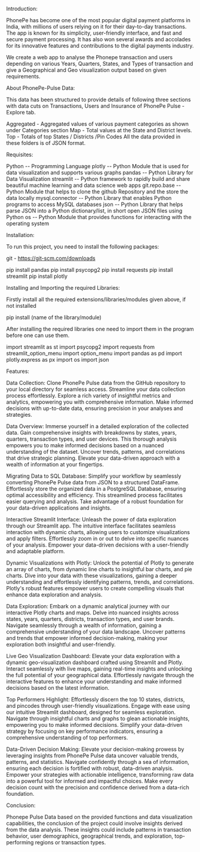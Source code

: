 Introduction:

PhonePe has become one of the most popular digital payment platforms in India, with millions of users relying on it for their day-to-day transactions. The app is known for its simplicity, user-friendly interface, and fast and secure payment processing. It has also won several awards and accolades for its innovative features and contributions to the digital payments industry.

We create a web app to analyse the Phonepe transaction and users depending on various Years, Quarters, States, and Types of transaction and give a Geographical and Geo visualization output based on given requirements.

About PhonePe-Pulse Data:

This data has been structured to provide details of following three sections with data cuts on Transactions, Users and Insurance of PhonePe Pulse - Explore tab.

Aggregated - Aggregated values of various payment categories as shown under Categories section
Map - Total values at the State and District levels.
Top - Totals of top States / Districts /Pin Codes
All the data provided in these folders is of JSON format.

Requisites:

Python -- Programming Language
plotly -- Python Module that is used for data visualization and supports various graphs
pandas -- Python Library for Data Visualization
streamlit -- Python framework to rapidly build and share beautiful machine learning and data science web apps
git.repo.base -- Python Module that helps to clone the github Repository and the store the data locally
mysql.connector -- Python Library that enables Python programs to access MySQL databases
json -- Python Library that helps parse JSON into a Python dictionary/list, in short open JSON files using Python
os -- Python Module that provides functions for interacting with the operating system

Installation:

To run this project, you need to install the following packages:

git - https://git-scm.com/downloads

 pip install pandas
 pip install psycopg2
 pip install requests
 pip install streamlit
 pip install plotly

Installing and Importing the required Libraries:
  
Firstly install all the required extensions/libraries/modules given above, if not installed

pip install (name of the library/module)

After installing the required libraries one need to import them in the program before one can use them.

import streamlit as st
import psycopg2
import requests
from streamlit_option_menu import option_menu
import pandas as pd
import plotly.express as px
import os
import json

Features:

Data Collection: 
Clone PhonePe Pulse data from the GitHub repository to your local directory for seamless access. Streamline your data collection process effortlessly. Explore a rich variety of insightful metrics and analytics, empowering you with comprehensive information. Make informed decisions with up-to-date data, ensuring precision in your analyses and strategies.

Data Overview:
Immerse yourself in a detailed exploration of the collected data. Gain comprehensive insights with breakdowns by states, years, quarters, transaction types, and user devices. This thorough analysis empowers you to make informed decisions based on a nuanced understanding of the dataset. Uncover trends, patterns, and correlations that drive strategic planning. Elevate your data-driven approach with a wealth of information at your fingertips.

Migrating Data to SQL Database: 
Simplify your workflow by seamlessly converting PhonePe Pulse data from JSON to a structured DataFrame. Effortlessly store the organized data in a PostgreSQL Database, ensuring optimal accessibility and efficiency. This streamlined process facilitates easier querying and analysis. Take advantage of a robust foundation for your data-driven applications and insights.

Interactive Streamlit Interface:
Unleash the power of data exploration through our Streamlit app. The intuitive interface facilitates seamless interaction with dynamic charts, allowing users to customize visualizations and apply filters. Effortlessly zoom in or out to delve into specific nuances of your analysis. Empower your data-driven decisions with a user-friendly and adaptable platform.

Dynamic Visualizations with Plotly:
Unlock the potential of Plotly to generate an array of charts, from dynamic line charts to insightful bar charts, and pie charts. Dive into your data with these visualizations, gaining a deeper understanding and effortlessly identifying patterns, trends, and correlations. Plotly's robust features empower users to create compelling visuals that enhance data exploration and analysis.

Data Exploration:
Embark on a dynamic analytical journey with our interactive Plotly charts and maps. Delve into nuanced insights across states, years, quarters, districts, transaction types, and user brands. Navigate seamlessly through a wealth of information, gaining a comprehensive understanding of your data landscape. Uncover patterns and trends that empower informed decision-making, making your exploration both insightful and user-friendly.

Live Geo Visualization Dashboard:
Elevate your data exploration with a dynamic geo-visualization dashboard crafted using Streamlit and Plotly. Interact seamlessly with live maps, gaining real-time insights and unlocking the full potential of your geographical data. Effortlessly navigate through the interactive features to enhance your understanding and make informed decisions based on the latest information.

Top Performers Highlight:
Effortlessly discern the top 10 states, districts, and pincodes through user-friendly visualizations. Engage with ease using our intuitive Streamlit dashboard, designed for seamless exploration. Navigate through insightful charts and graphs to glean actionable insights, empowering you to make informed decisions. Simplify your data-driven strategy by focusing on key performance indicators, ensuring a comprehensive understanding of top performers.

Data-Driven Decision Making:
Elevate your decision-making prowess by leveraging insights from PhonePe Pulse data uncover valuable trends, patterns, and statistics. Navigate confidently through a sea of information, ensuring each decision is fortified with robust, data-driven analysis. Empower your strategies with actionable intelligence, transforming raw data into a powerful tool for informed and impactful choices. Make every decision count with the precision and confidence derived from a data-rich foundation.

Conclusion:

Phonepe Pulse Data based on the provided functions and data visualization capabilities, the conclusion of the project could involve insights derived from the data analysis. These insights could include patterns in transaction behavior, user demographics, geographical trends, and exploration, top-performing regions or transaction types.
